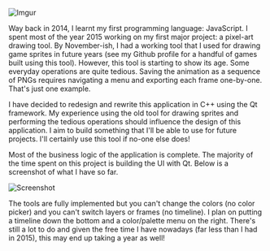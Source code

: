 ![Imgur](https://i.imgur.com/2Iqka11.png)

Way back in 2014, I learnt my first programming language: JavaScript. 
I spent most of the year 2015 working on my first major project: a pixel-art drawing tool. 
By November-ish, I had a working tool that I used for drawing game sprites in future years
(see my Github profile for a handful of games built using this tool).
However, this tool is starting to show its age. Some everyday operations are quite tedious.
Saving the animation as a sequence of PNGs requires navigating a menu and exporting
each frame one-by-one. That's just one example.

I have decided to redesign and rewrite this application in C++ using the Qt framework.
My experience using the old tool for drawing sprites and performing the tedious operations
should influence the design of this application. I aim to build something that I'll be able
to use for future projects. I'll certainly use this tool if no-one else does!

Most of the business logic of the application is complete. The majority of the time spent on
this project is building the UI with Qt. Below is a screenshot of what I have so far.

![Screenshot](https://i.imgur.com/GLgM21e.png)

The tools are fully implemented but you can't change the colors (no color picker) 
and you can't switch layers or frames (no timeline).
I plan on putting a timeline down the bottom and a color/palette menu on the right.
There's still a lot to do and given the free time I have nowadays (far less than I had in 2015),
this may end up taking a year as well!
